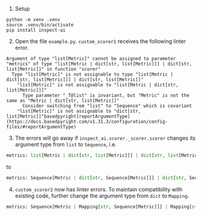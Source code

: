
1. Setup

```
python -m venv .venv
source .venv/bin/activate
pip install inspect-ai
```

2. Open the file `example.py`. `custom_scorer1` receives the following linter error.

```
Argument of type "list[Metric]" cannot be assigned to parameter "metrics" of type "list[Metric | dict[str, list[Metric]]] | dict[str, list[Metric]]" in function "scorer"
  Type "list[Metric]" is not assignable to type "list[Metric | dict[str, list[Metric]]] | dict[str, list[Metric]]"
    "list[Metric]" is not assignable to "list[Metric | dict[str, list[Metric]]]"
      Type parameter "_T@list" is invariant, but "Metric" is not the same as "Metric | dict[str, list[Metric]]"
      Consider switching from "list" to "Sequence" which is covariant
    "list[Metric]" is not assignable to "dict[str, list[Metric]]"basedpyright[reportArgumentType](https://docs.basedpyright.com/v1.31.3/configuration/config-files/#reportArgumentType)
```

3. The errors will go away if `inspect_ai.scorer._scorer.scorer` changes its argument type from `list` to `Sequence`, i.e.
```python
metrics: list[Metric | dict[str, list[Metric]]] | dict[str, list[Metric]]
```
to
```python
metrics: Sequence[Metric | dict[str, Sequence[Metric]]] | dict[str, Sequence[Metric]]
```

4. `custom_scorer2` now has linter errors. To maintain compatibility with existing code, further change the argument type from `dict` to `Mapping`.

```python
metrics: Sequence[Metric | Mapping[str, Sequence[Metric]]] | Mapping[str, Sequence[Metric]]
```